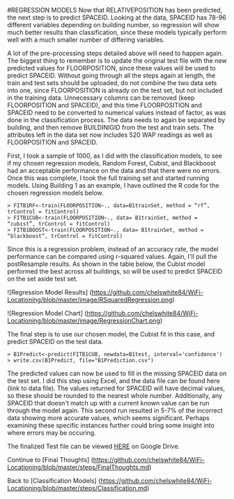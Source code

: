 #REGRESSION MODELS
Now that RELATIVEPOSITION has been predicted, the next step is to predict SPACEID. Looking at the data, SPACEID has 78-96 different variables depending on building number, so regression will show much better results than classification, since these models typically perform well with a much smaller number of differing variables. 

A lot of the pre-processing steps detailed above will need to happen again. The biggest thing to remember is to update the original test file with the new predicted values for FLOORPOSITION, since these values will be used to predict SPACEID. Without going through all the steps again at length, the train and test sets should be uploaded, do not combine the two data sets into one, since FLOORPOSITION is already on the test set, but not included in the training data. Unnecessary columns can be removed (keep FLOORPOSITION and SPACEID), and this time FLOORPOSITION and SPACEID need to be converted to numerical values instead of factor, as was done in the classification process. The data needs to again be separated by building, and then remove BUILDINIGID from the test and train sets. The attributes left in the data set now includes 520 WAP readings as well as FLOORPOSITION and SPACEID. 

First, I took a sample of 1000, as I did with the classification models, to see if my chosen regression models, Random Forest, Cubist, and Blackboost had an acceptable performance on the data and that there were no errors. Once this was complete, I took the full training set and started running models. Using Building 1 as an example, I have outlined the R code for the chosen regression models below. 
```
> FITB1RF<-train(FLOORPOSITION~., data=B1trainSet, method = “rf”, trControl = fitControl) 
> FITB1CUB<-train(FLOORPOSITION~., data= B1trainSet, method = “cubist”, trControl = fitControl) 
> FITB1BOOST<-train(FLOORPOSITION~., data= B1trainSet, method = “blackboost”, trControl = fitControl) 
```
Since this is a regression problem, instead of an accuracy rate, the model performance can be compared using r-squared values. Again, I'll pull the postResample results. As shown in the table below, the Cubist model performed the best across all buildings, so will be used to predict SPACEID on the set aside test set. 

![Regression Model Results] (https://github.com/chelswhite84/WiFi-Locationing/blob/master/image/RSquaredRegression.png)

![Regression Model Chart] (https://github.com/chelswhite84/WiFi-Locationing/blob/master/image/RegressionChart.png)

The final step is to use our chosen model, the Cubist fit in this case, and predict SPACEID on the test data. 
```
> B1Predict<-predict(FITB1CUB, newdata=B1test, interval='confidence')
> write.csv(B1Predict, file="B1Prediction.csv")
```
The predicted values can now be used to fill in the missing SPACEID data on the test set. I did this step using Excel, and the data file can be found here (link to data file). The values returned for SPACEID will have decimal values, so these should be rounded to the nearest whole number. Additionally, any SPACEID that doesn't match up with a current known value can be run through the model again. This second run resulted in 5-7% of the incorrect data showing more accurate values, which seems significant. Perhaps examining these specific instances further could bring some insight into where errors may be occuring. 

The finalized Test file can be viewed [HERE](https://docs.google.com/spreadsheets/d/1MUvm-BBUuXAaVgt9Hqee0C7TNPApVKmKrsPDzQsPzvw/edit#gid=0) on Google Drive. 

Continue to [Final Thoughts] (https://github.com/chelswhite84/WiFi-Locationing/blob/master/steps/FinalThoughts.md)

Back to [Classification Models] (https://github.com/chelswhite84/WiFi-Locationing/blob/master/steps/Classification.md)
